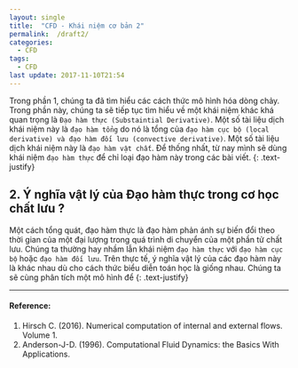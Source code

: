 ```yaml
---
layout: single
title:  "CFD - Khái niệm cơ bản 2"
permalink:  /draft2/
categories: 
  - CFD
tags:
  - CFD
last update: 2017-11-10T21:54
---
```

Trong phần 1, chúng ta đã tìm hiểu các cách thức mô hình hóa dòng chảy. Trong phần này, chúng ta sẽ tiếp tục tìm hiểu về một khái niệm khác khá quan trọng là `Đạo hàm thực (Substaintial Derivative)`. Một số tài liệu dịch khái niệm này là `đạo hàm tổng` do nó là tổng của `đạo hàm cục bộ (local derivative) và đạo hàm đối lưu (convective derivative)`. Một số tài liệu dịch khái niệm này là `đạo hàm vật chất`. Để thống nhất, từ nay mình sẽ dùng khái niệm `đạo hàm thực` để chỉ loại đạo hàm này trong các bài viết.
{: .text-justify}

## 2. Ý nghĩa vật lý của Đạo hàm thực trong cơ học chất lưu ?

Một cách tổng quát, đạo hàm thực là đạo hàm phản ánh sự biến đổi theo thời gian của một đại lượng trong quá trình di chuyển của một phần tử chất lưu. Chúng ta thường hay nhầm lẫn khái niệm `đạo hàm thực` với `đạo hàm cục bộ` hoặc `đạo hàm đối lưu`. Trên thực tế, ý nghĩa vật lý của các đạo hàm này là khác nhau dù cho cách thức biểu diễn toán học là giống nhau. Chúng ta sẽ cùng phân tích một mô hình để 
{: .text-justify}


---
#### Reference:
  1. Hirsch C. (2016). Numerical computation of internal and external flows. Volume 1.
  2. Anderson-J-D. (1996). Computational Fluid Dynamics: the Basics With Applications.